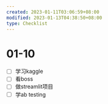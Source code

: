 ```yaml
---
created: 2023-01-11T03:06:59+08:00
modified: 2023-01-13T04:38:50+08:00
type: Checklist
---
```


# 01-10

- [ ] 学习kaggle
- [ ] 看boss
- [ ] 做streamlit项目
- [ ] 学ab testing
